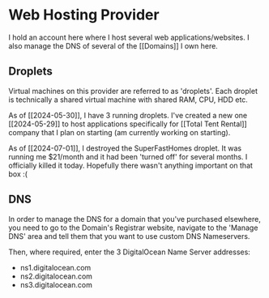 # Web Hosting Provider
I hold an account here where I host several web applications/websites.
I also manage the DNS of several of the [[Domains]] I own here.

## Droplets
Virtual machines on this provider are referred to as 'droplets'.
Each droplet is technically a shared virtual machine with shared RAM, CPU, HDD etc.

As of [[2024-05-30]], I have 3 running droplets.  I've created a new one [[2024-05-29]] to host applications specifically for [[Total Tent Rental]] company that I plan on starting (am currently working on starting).

As of [[2024-07-01]], I destroyed the SuperFastHomes droplet.  It was running me $21/month and it had been 'turned off' for several months.  I officially killed it today.  Hopefully there wasn't anything important on that box :(




## DNS
In order to manage the DNS for a domain that you've purchased elsewhere, you need to go to the Domain's Registrar website, navigate to the 'Manage DNS' area and tell them that you want to use custom DNS Nameservers.

Then, where required, enter the 3 DigitalOcean Name Server addresses:
- ns1.digitalocean.com
- ns2.digitalocean.com
- ns3.digitalocean.com